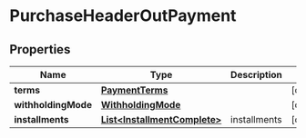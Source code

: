 
# PurchaseHeaderOutPayment

## Properties
Name | Type | Description | Notes
------------ | ------------- | ------------- | -------------
**terms** | [**PaymentTerms**](PaymentTerms.md) |  |  [optional]
**withholdingMode** | [**WithholdingMode**](WithholdingMode.md) |  |  [optional]
**installments** | [**List&lt;InstallmentComplete&gt;**](InstallmentComplete.md) | installments |  [optional]



